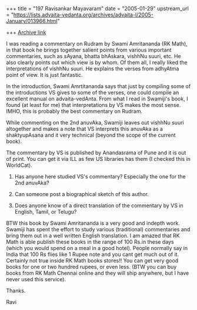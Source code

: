 +++
title = "197 Ravisankar Mayavaram"
date = "2005-01-29"
upstream_url = "https://lists.advaita-vedanta.org/archives/advaita-l/2005-January/013966.html"

+++
[Archive link](https://lists.advaita-vedanta.org/archives/advaita-l/2005-January/013966.html)

I was reading a commentary on Rudram by Swami Amritananda (RK Math),
in that book he brings together salient points from various important
commentaries, such as sAyana, bhatta bhAskara, vishhNu suuri, etc.  He
also clearly points out which view is by whom. Of them all, I really
liked the interpretations of vishhNu suuri. He explains the verses
from adhyAtma point of view. It is just fantastic.

 In the introduction, Swami Amrtitananda says that just by compiling
some of the introductions VS gives to some of the verses, one could
compile an excellent manual on advaita-vedAnta. From what I read in
Swamiji's book, I found (at least for me) that interpretations by VS
makes the most sense. IMHO, this is probably the best commentary on
Rudram.

While commenting on the 2nd anuvAka, Swamiji leaves out vishhNu suuri
altogether and makes a note that VS interprets this anuvAka as a
shaktyupAsana and it very technical (beyond the scope of the current
book).

The commentary by VS is published by Anandasrama of Pune and it is out
of print. You can get it via ILL as few US libraries has them (I
checked this in WorldCat).

1) Has anyone here studied VS's commentary? Especially the one for the
2nd anuvAka?

2) Can someone post a biographical sketch of this author. 

3) Does anyone know of  a direct translation of the commentary by VS
in English, Tamil, or Telugu?


BTW this book by Swami Amritananda is a very good and indepth work.
Swamiji has spent the effort to study various (traditional)
commentaries and bring them out in a well written English translation.
I am amazed that RK Math is able publish these books in the range of
100 Rs.in these days (which you would spend on a meal in a good
hotel). People normally say in India that 100 Rs flies  like 1 Rupee
note and you cant get much out of it.  Certainly not true inside RK
Math books stores!! You can get  very good  books for one or two
hundred rupees, or even less.  (BTW you can buy books from RK Math
Chennai online and they will ship anywhere, but I  have never used
this service).

Thanks.

Ravi

